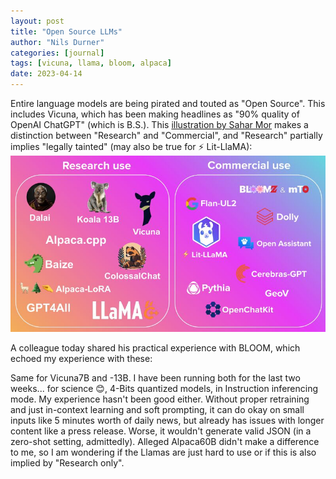 ```yaml
---
layout: post
title: "Open Source LLMs"
author: "Nils Durner"
categories: [journal]
tags: [vicuna, llama, bloom, alpaca]
date: 2023-04-14
---
```


Entire language models are being pirated and touted as "Open Source". This includes Vicuna, which has been making headlines as "90% quality of OpenAI ChatGPT" (which is B.S.). This [illustration by Sahar Mor](https://www.linkedin.com/feed/update/urn:li:activity:7049789761728770049/) makes a distinction between "Research" and "Commercial", and "Research" partially implies "legally tainted" (may also be true for ⚡ Lit-LlaMA):
![Commercial and Research LLMs](assets/img/llm-research-commercial.png)

A colleague today shared his practical experience with BLOOM, which echoed my experience with these:

Same for Vicuna7B and -13B. I have been running both for the last two weeks... for science 😊, 4-Bits quantized models, in Instruction inferencing mode. My experience hasn't been good either. Without proper retraining and just in-context learning and soft prompting, it can do okay on small inputs like 5 minutes worth of daily news, but already has issues with longer content like a press release.
Worse, it wouldn't generate valid JSON (in a zero-shot setting, admittedly).
Alleged Alpaca60B didn't make a difference to me, so I am wondering if the Llamas are just hard to use or if this is also implied by "Research only".
